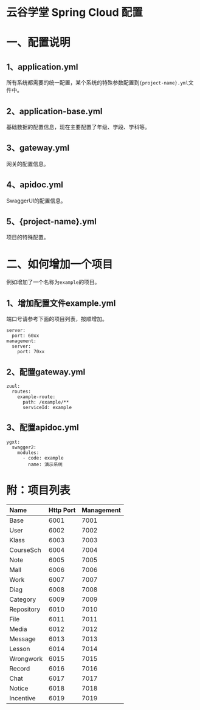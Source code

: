 云谷学堂 Spring Cloud 配置
===============

# 一、配置说明

## 1、application.yml

所有系统都需要的统一配置，某个系统的特殊参数配置到`{project-name}.yml`文件中。

## 2、application-base.yml

基础数据的配置信息，现在主要配置了年级、学段、学科等。

## 3、gateway.yml

网关的配置信息。

## 4、apidoc.yml

SwaggerUI的配置信息。

## 5、{project-name}.yml

项目的特殊配置。

# 二、如何增加一个项目

例如增加了一个名称为`example`的项目。

## 1、增加配置文件example.yml

端口号请参考下面的项目列表，按顺增加。

```
server:
  port: 60xx
management:
  server:
    port: 70xx
```

## 2、配置gateway.yml

```
zuul:
  routes:
    example-route:
      path: /example/**
      serviceId: example
```

## 3、配置apidoc.yml

```
ygxt:
  swagger2:
    modules:
      - code: example
        name: 演示系统
```

# 附：项目列表

|Name      |Http Port |Management|
|:---------|:---------|:---------|
|Base      |6001      |7001      |
|User      |6002      |7002      |
|Klass     |6003      |7003      |
|CourseSch |6004      |7004      |
|Note      |6005      |7005      |
|Mall      |6006      |7006      |
|Work      |6007      |7007      |
|Diag      |6008      |7008      |
|Category  |6009      |7009      |
|Repository|6010      |7010      |
|File      |6011      |7011      |
|Media     |6012      |7012      |
|Message   |6013      |7013      |
|Lesson    |6014      |7014      |
|Wrongwork |6015      |7015      |
|Record    |6016      |7016      |
|Chat      |6017      |7017      |
|Notice    |6018      |7018      |
|Incentive |6019      |7019      |